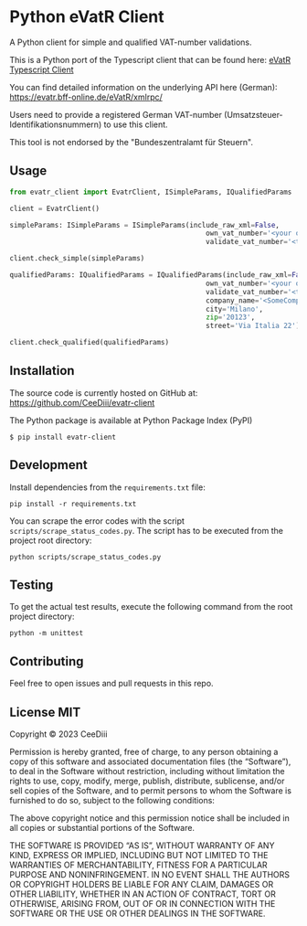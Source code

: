 # Python eVatR Client
A Python client for simple and qualified VAT-number validations. 

This is a Python port of the Typescript client that can be found here: [eVatR Typescript Client](https://github.com/qqilihq/evatr/tree/master)

You can find detailed information on the underlying API here (German): https://evatr.bff-online.de/eVatR/xmlrpc/

Users need to provide a registered German VAT-number (Umsatzsteuer-Identifikationsnummern) to use this client.

This tool is not endorsed by the "Bundeszentralamt für Steuern".

## Usage
```python
from evatr_client import EvatrClient, ISimpleParams, IQualifiedParams

client = EvatrClient()

simpleParams: ISimpleParams = ISimpleParams(include_raw_xml=False,
                                                own_vat_number='<your own VAT number>', 
                                                validate_vat_number='<the VAT number to validate>')

client.check_simple(simpleParams)

qualifiedParams: IQualifiedParams = IQualifiedParams(include_raw_xml=False,
                                                own_vat_number='<your own VAT number>', 
                                                validate_vat_number='<the VAT number to validate>', 
                                                company_name='<SomeCompany Srl>', 
                                                city='Milano', 
                                                zip='20123', 
                                                street='Via Italia 22')

client.check_qualified(qualifiedParams)
```

## Installation
The source code is currently hosted on GitHub at: https://github.com/CeeDiii/evatr-client

The Python package is available at Python Package Index (PyPI)

```
$ pip install evatr-client
```
## Development

Install dependencies from the `requirements.txt` file:

```shell
pip install -r requirements.txt
```

You can scrape the error codes with the script `scripts/scrape_status_codes.py`. The script has to be executed from the project root directory:

```shell
python scripts/scrape_status_codes.py
```

## Testing 
To get the actual test results, execute the following command from the root project directory:

```shell
python -m unittest
```

## Contributing 
Feel free to open issues and pull requests in this repo.

## License MIT
Copyright © 2023 CeeDiii

Permission is hereby granted, free of charge, to any person obtaining a copy of this software and associated documentation files (the “Software”), to deal in the Software without restriction, including without limitation the rights to use, copy, modify, merge, publish, distribute, sublicense, and/or sell copies of the Software, and to permit persons to whom the Software is furnished to do so, subject to the following conditions:

The above copyright notice and this permission notice shall be included in all copies or substantial portions of the Software.

THE SOFTWARE IS PROVIDED “AS IS”, WITHOUT WARRANTY OF ANY KIND, EXPRESS OR IMPLIED, INCLUDING BUT NOT LIMITED TO THE WARRANTIES OF MERCHANTABILITY, FITNESS FOR A PARTICULAR PURPOSE AND NONINFRINGEMENT. IN NO EVENT SHALL THE AUTHORS OR COPYRIGHT HOLDERS BE LIABLE FOR ANY CLAIM, DAMAGES OR OTHER LIABILITY, WHETHER IN AN ACTION OF CONTRACT, TORT OR OTHERWISE, ARISING FROM, OUT OF OR IN CONNECTION WITH THE SOFTWARE OR THE USE OR OTHER DEALINGS IN THE SOFTWARE.




